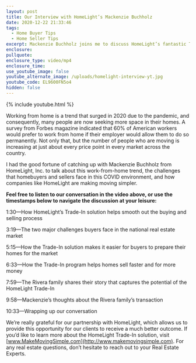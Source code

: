 ```yaml
---
layout: post
title: Our Interview with HomeLight’s Mackenzie Buchholz
date: 2020-12-22 21:33:46
tags:
  - Home Buyer Tips
  - Home Seller Tips
excerpt: Mackenzie Buchholz joins me to discuss HomeLight’s fantastic Trade-In program.
enclosure:
pullquote:
enclosure_type: video/mp4
enclosure_time:
use_youtube_image: false
youtube_alternate_image: /uploads/homelight-interview-yt.jpg
youtube_code: EL9600FN5o4
hidden: false
---
```


{% include youtube.html %}

Working from home is a trend that surged in 2020 due to the pandemic, and consequently, many people are now seeking more space in their homes. A survey from Forbes magazine indicated that 60% of American workers would prefer to work from home if their employer would allow them to do so permanently. Not only that, but the number of people who are moving is increasing at just about every price point in every market across the country.&nbsp;

I had the good fortune of catching up with Mackenzie Buchholz from HomeLight, Inc. to talk about this work-from-home trend, the challenges that homebuyers and sellers face in this COVID environment, and how companies like HomeLight are making moving simpler.

**Feel free to listen to our conversation in the video above, or use the timestamps below to navigate the discussion at your leisure:**

1:30—How HomeLight’s Trade-In solution helps smooth out the buying and selling process

3:19—The two major challenges buyers face in the national real estate market

5:15—How the Trade-In solution makes it easier for buyers to prepare their homes for the market

6:33—How the Trade-In program helps homes sell faster and for more money

7:59—The Rivera family shares their story that captures the potential of the HomeLight Trade-In

9:58—Mackenzie’s thoughts about the Rivera family’s transaction

10:33—Wrapping up our conversation

We’re really grateful for our partnership with HomeLight, which allows us to provide this opportunity for our clients to receive a much better outcome. If you’d like to learn more about the HomeLight Trade-In solution, visit [www.MakeMovingSimple.com](http://www.makemovingsimple.com). For any real estate questions, don’t hesitate to reach out to your Real Estate Experts.
